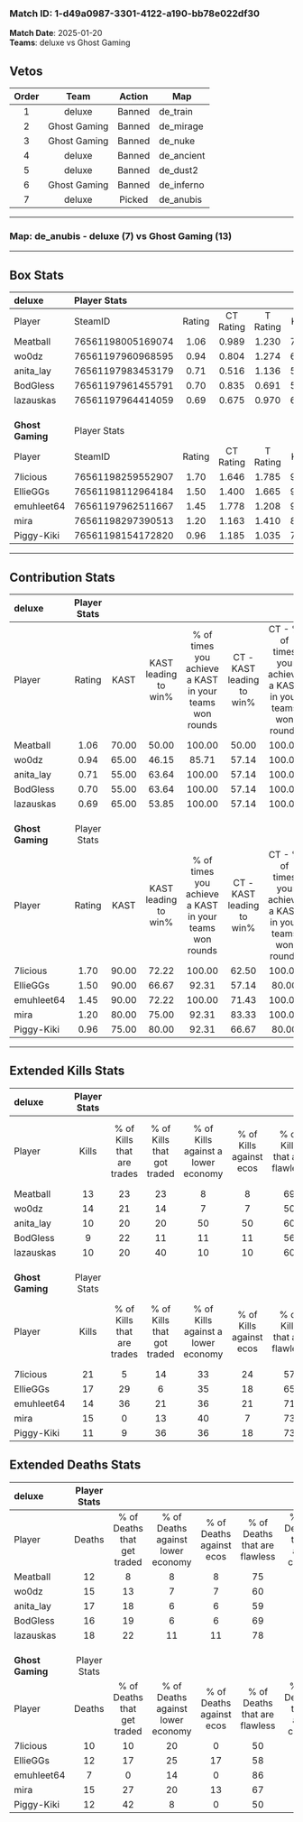 ### Match ID: 1-d49a0987-3301-4122-a190-bb78e022df30  
**Match Date**: 2025-01-20  
**Teams**: deluxe vs Ghost Gaming  

## Vetos  

| Order | Team | Action | Map |
| :---: | :--: | :----: | --- |
| 1 | deluxe | Banned | de_train |
| 2 | Ghost Gaming | Banned | de_mirage |
| 3 | Ghost Gaming | Banned | de_nuke |
| 4 | deluxe | Banned | de_ancient |
| 5 | deluxe | Banned | de_dust2 |
| 6 | Ghost Gaming | Banned | de_inferno |
| 7 | deluxe | Picked | de_anubis |

---  

### **Map**: de_anubis - deluxe (7) vs Ghost Gaming (13)  
---  

## Box Stats  

| **deluxe**       | Player Stats      |        |           |          |       |      |       |         |        |      |     |
| :- | :- | :-: | :-: | :-: | :-: | :-: | :-: | :-: | :-: | :-: | :-: |
| Player           | SteamID           | Rating | CT Rating | T Rating | KAST  | ADR  | Kills | Assists | Deaths | K/D  | HS% |
| Meatball         | 76561198005169074 |  1.06  |   0.989   |  1.230   | 70.00 | 71.8 |  13   |    3    |   12   | 1.08 | 53  |
| wo0dz            | 76561197960968595 |  0.94  |   0.804   |  1.274   | 65.00 | 60.3 |  14   |    1    |   15   | 0.93 | 14  |
| anita_lay        | 76561197983453179 |  0.71  |   0.516   |  1.136   | 55.00 | 73.8 |  10   |    6    |   17   | 0.59 | 20  |
| BodGless         | 76561197961455791 |  0.70  |   0.835   |  0.691   | 55.00 | 75.6 |   9   |    6    |   16   | 0.56 | 33  |
| lazauskas        | 76561197964414059 |  0.69  |   0.675   |  0.970   | 65.00 | 55.6 |  10   |    4    |   18   | 0.56 | 40  |
|                  |                   |        |           |          |       |      |       |         |        |      |     |
|                  |                   |        |           |          |       |      |       |         |        |      |     |
|                  |                   |        |           |          |       |      |       |         |        |      |     |
| **Ghost Gaming** | Player Stats      |        |           |          |       |      |       |         |        |      |     |
| Player           | SteamID           | Rating | CT Rating | T Rating | KAST  | ADR  | Kills | Assists | Deaths | K/D  | HS% |
| 7licious         | 76561198259552907 |  1.70  |   1.646   |  1.785   | 90.00 | 99.2 |  21   |    4    |   10   | 2.10 | 57  |
| EllieGGs         | 76561198112964184 |  1.50  |   1.400   |  1.665   | 90.00 | 98.6 |  17   |   11    |   12   | 1.42 | 41  |
| emuhleet64       | 76561197962511667 |  1.45  |   1.778   |  1.208   | 90.00 | 82.5 |  14   |   10    |   7    | 2.00 | 21  |
| mira             | 76561198297390513 |  1.20  |   1.163   |  1.410   | 80.00 | 88.4 |  15   |    5    |   15   | 1.00 | 53  |
| Piggy-Kiki       | 76561198154172820 |  0.96  |   1.185   |  1.035   | 75.00 | 50.7 |  11   |    7    |   12   | 0.92 | 45  |
---  

## Contribution Stats  

| **deluxe**       | Player Stats |       |                      |                                                        |                           |                                                             |                          |                                                            |
| :- | :-: | :-: | :-: | :-: | :-: | :-: | :-: | :-: |
| Player           |    Rating    | KAST  | KAST leading to win% | % of times you achieve a KAST in your teams won rounds | CT - KAST leading to win% | CT - % of times you achieve a KAST in your teams won rounds | T - KAST leading to win% | T - % of times you achieve a KAST in your teams won rounds |
| Meatball         |     1.06     | 70.00 |        50.00         |                         100.00                         |           50.00           |                           100.00                            |          50.00           |                           100.00                           |
| wo0dz            |     0.94     | 65.00 |        46.15         |                         85.71                          |           57.14           |                           100.00                            |          33.33           |                           66.67                            |
| anita_lay        |     0.71     | 55.00 |        63.64         |                         100.00                         |           57.14           |                           100.00                            |          75.00           |                           100.00                           |
| BodGless         |     0.70     | 55.00 |        63.64         |                         100.00                         |           57.14           |                           100.00                            |          75.00           |                           100.00                           |
| lazauskas        |     0.69     | 65.00 |        53.85         |                         100.00                         |           57.14           |                           100.00                            |          50.00           |                           100.00                           |
|                  |              |       |                      |                                                        |                           |                                                             |                          |                                                            |
|                  |              |       |                      |                                                        |                           |                                                             |                          |                                                            |
|                  |              |       |                      |                                                        |                           |                                                             |                          |                                                            |
| **Ghost Gaming** | Player Stats |       |                      |                                                        |                           |                                                             |                          |                                                            |
| Player           |    Rating    | KAST  | KAST leading to win% | % of times you achieve a KAST in your teams won rounds | CT - KAST leading to win% | CT - % of times you achieve a KAST in your teams won rounds | T - KAST leading to win% | T - % of times you achieve a KAST in your teams won rounds |
| 7licious         |     1.70     | 90.00 |        72.22         |                         100.00                         |           62.50           |                           100.00                            |          80.00           |                           100.00                           |
| EllieGGs         |     1.50     | 90.00 |        66.67         |                         92.31                          |           57.14           |                            80.00                            |          72.73           |                           100.00                           |
| emuhleet64       |     1.45     | 90.00 |        72.22         |                         100.00                         |           71.43           |                           100.00                            |          72.73           |                           100.00                           |
| mira             |     1.20     | 80.00 |        75.00         |                         92.31                          |           83.33           |                           100.00                            |          70.00           |                           87.50                            |
| Piggy-Kiki       |     0.96     | 75.00 |        80.00         |                         92.31                          |           66.67           |                            80.00                            |          88.89           |                           100.00                           |
---  

## Extended Kills Stats  

| **deluxe**       | Player Stats |                            |                            |                                    |                         |                              |                                 |                                       |                    |           |
| :- | :-: | :-: | :-: | :-: | :-: | :-: | :-: | :-: | :-: | :-: |
| Player           |    Kills     | % of Kills that are trades | % of Kills that got traded | % of Kills against a lower economy | % of Kills against ecos | % of Kills that are flawless | % of Kills that are close duels | % of Kills that are assisted by flash | Pistol Round Kills | AWP Kills |
| Meatball         |      13      |             23             |             23             |                 8                  |            8            |              69              |                8                |                   0                   |         3          |     5     |
| wo0dz            |      14      |             21             |             14             |                 7                  |            7            |              50              |                7                |                   0                   |         1          |     0     |
| anita_lay        |      10      |             20             |             20             |                 50                 |           50            |              60              |                0                |                   0                   |         0          |     0     |
| BodGless         |      9       |             22             |             11             |                 11                 |           11            |              56              |               11                |                   0                   |         0          |     0     |
| lazauskas        |      10      |             20             |             40             |                 10                 |           10            |              60              |                0                |                   0                   |         2          |     0     |
|                  |              |                            |                            |                                    |                         |                              |                                 |                                       |                    |           |
|                  |              |                            |                            |                                    |                         |                              |                                 |                                       |                    |           |
|                  |              |                            |                            |                                    |                         |                              |                                 |                                       |                    |           |
| **Ghost Gaming** | Player Stats |                            |                            |                                    |                         |                              |                                 |                                       |                    |           |
| Player           |    Kills     | % of Kills that are trades | % of Kills that got traded | % of Kills against a lower economy | % of Kills against ecos | % of Kills that are flawless | % of Kills that are close duels | % of Kills that are assisted by flash | Pistol Round Kills | AWP Kills |
| 7licious         |      21      |             5              |             14             |                 33                 |           24            |              57              |                5                |                   0                   |         4          |     0     |
| EllieGGs         |      17      |             29             |             6              |                 35                 |           18            |              65              |                0                |                   6                   |         2          |     1     |
| emuhleet64       |      14      |             36             |             21             |                 36                 |           21            |              71              |                0                |                   0                   |         0          |     8     |
| mira             |      15      |             0              |             13             |                 40                 |            7            |              73              |                7                |                  33                   |         1          |     0     |
| Piggy-Kiki       |      11      |             9              |             36             |                 36                 |           18            |              73              |                9                |                   9                   |         0          |     0     |
## Extended Deaths Stats  

| **deluxe**       | Player Stats |                             |                                   |                          |                               |                            |                           |               |
| :- | :-: | :-: | :-: | :-: | :-: | :-: | :-: | :-: |
| Player           |    Deaths    | % of Deaths that get traded | % of Deaths against lower economy | % of Deaths against ecos | % of Deaths that are flawless | % of Deaths that are close | % of Deaths while blinded | Deaths to AWP |
| Meatball         |      12      |              8              |                 8                 |            8             |              75               |             0              |             8             |       0       |
| wo0dz            |      15      |             13              |                 7                 |            7             |              60               |             7              |             7             |       3       |
| anita_lay        |      17      |             18              |                 6                 |            6             |              59               |             6              |            24             |       2       |
| BodGless         |      16      |             19              |                 6                 |            6             |              69               |             6              |             0             |       3       |
| lazauskas        |      18      |             22              |                11                 |            11            |              78               |             0              |             6             |       1       |
|                  |              |                             |                                   |                          |                               |                            |                           |               |
|                  |              |                             |                                   |                          |                               |                            |                           |               |
|                  |              |                             |                                   |                          |                               |                            |                           |               |
| **Ghost Gaming** | Player Stats |                             |                                   |                          |                               |                            |                           |               |
| Player           |    Deaths    | % of Deaths that get traded | % of Deaths against lower economy | % of Deaths against ecos | % of Deaths that are flawless | % of Deaths that are close | % of Deaths while blinded | Deaths to AWP |
| 7licious         |      10      |             10              |                20                 |            0             |              50               |             10             |             0             |       1       |
| EllieGGs         |      12      |             17              |                25                 |            17            |              58               |             8              |             0             |       1       |
| emuhleet64       |      7       |              0              |                14                 |            0             |              86               |             0              |             0             |       1       |
| mira             |      15      |             27              |                20                 |            13            |              67               |             7              |             0             |       1       |
| Piggy-Kiki       |      12      |             42              |                 8                 |            0             |              50               |             0              |             0             |       1       |
